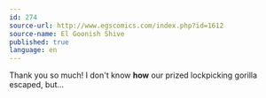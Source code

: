 ```yaml
---
id: 274
source-url: http://www.egscomics.com/index.php?id=1612
source-name: El Goonish Shive
published: true
language: en
---
```

Thank you so much! I don't know **how** our prized lockpicking gorilla escaped, but…
